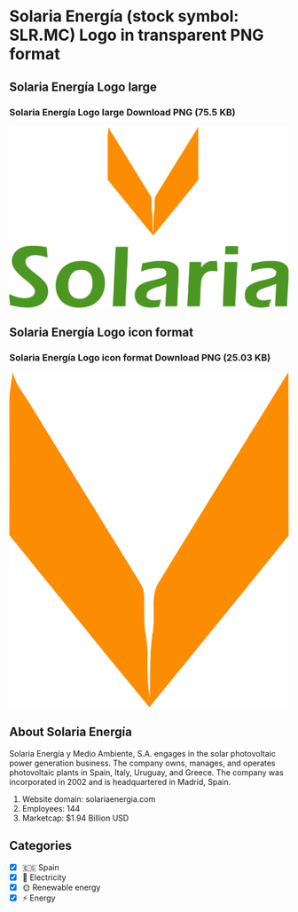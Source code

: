 # Solaria Energía (stock symbol: SLR.MC) Logo in transparent PNG format

## Solaria Energía Logo large

### Solaria Energía Logo large Download PNG (75.5 KB)

![Solaria Energía Logo large Download PNG (75.5 KB)](/img/orig/SLR.MC_BIG-cf20d30f.png)

## Solaria Energía Logo icon format

### Solaria Energía Logo icon format Download PNG (25.03 KB)

![Solaria Energía Logo icon format Download PNG (25.03 KB)](/img/orig/SLR.MC-2e6bd90d.png)

## About Solaria Energía

Solaria Energía y Medio Ambiente, S.A. engages in the solar photovoltaic power generation business. The company owns, manages, and operates photovoltaic plants in Spain, Italy, Uruguay, and Greece. The company was incorporated in 2002 and is headquartered in Madrid, Spain.

1. Website domain: solariaenergia.com
2. Employees: 144
3. Marketcap: $1.94 Billion USD


## Categories
- [x] 🇪🇸 Spain
- [x] 🔋 Electricity
- [x] 🌞 Renewable energy
- [x] ⚡ Energy
